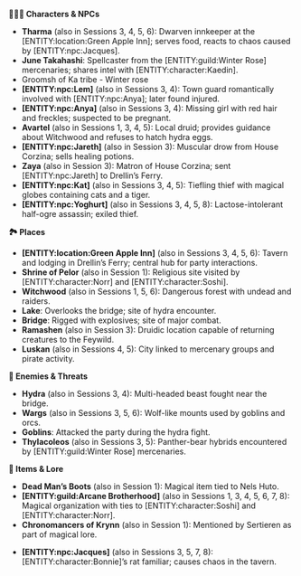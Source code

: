 <p><strong>🧑&zwj;🤝&zwj;🧑 Characters &amp; NPCs</strong></p>
<ul>
<li><strong>Tharma</strong> (also in Sessions 3, 4, 5, 6): Dwarven innkeeper at the [ENTITY:location:Green Apple Inn]; serves food, reacts to chaos caused by [ENTITY:npc:Jacques].</li>
<li><strong>June Takahashi</strong>: Spellcaster from the [ENTITY:guild:Winter Rose] mercenaries; shares intel with [ENTITY:character:Kaedin].</li>
<li>Groomsh of Ka tribe - Winter rose</li>
<li><strong>[ENTITY:npc:Lem]</strong> (also in Sessions 3, 4): Town guard romantically involved with [ENTITY:npc:Anya]; later found injured.</li>
<li><strong>[ENTITY:npc:Anya]</strong> (also in Sessions 3, 4): Missing girl with red hair and freckles; suspected to be pregnant.</li>
<li><strong>Avartel</strong> (also in Sessions 1, 3, 4, 5): Local druid; provides guidance about Witchwood and refuses to hatch hydra eggs.</li>
<li><strong>[ENTITY:npc:Jareth]</strong> (also in Session 3): Muscular drow from House Corzina; sells healing potions.</li>
<li><strong>Zaya</strong> (also in Session 3): Matron of House Corzina; sent [ENTITY:npc:Jareth] to Drellin&rsquo;s Ferry.</li>
<li><strong>[ENTITY:npc:Kat]</strong> (also in Sessions 3, 4, 5): Tiefling thief with magical globes containing cats and a tiger.</li>
<li><strong>[ENTITY:npc:Yoghurt]</strong> (also in Sessions 3, 4, 5, 8): Lactose-intolerant half-ogre assassin; exiled thief.</li>
</ul>
<p><strong>🏞️ Places</strong></p>
<ul>
<li><strong>[ENTITY:location:Green Apple Inn]</strong> (also in Sessions 3, 4, 5, 6): Tavern and lodging in Drellin&rsquo;s Ferry; central hub for party interactions.</li>
<li><strong>Shrine of Pelor</strong> (also in Session 1): Religious site visited by [ENTITY:character:Norr] and [ENTITY:character:Soshi].</li>
<li><strong>Witchwood</strong> (also in Sessions 1, 5, 6): Dangerous forest with undead and raiders.</li>
<li><strong>Lake</strong>: Overlooks the bridge; site of hydra encounter.</li>
<li><strong>Bridge</strong>: Rigged with explosives; site of major combat.</li>
<li><strong>Ramashen</strong> (also in Session 3): Druidic location capable of returning creatures to the Feywild.</li>
<li><strong>Luskan</strong> (also in Sessions 4, 5): City linked to mercenary groups and pirate activity.</li>
</ul>
<p><strong>🧟 Enemies &amp; Threats</strong></p>
<ul>
<li><strong>Hydra</strong> (also in Sessions 3, 4): Multi-headed beast fought near the bridge.</li>
<li><strong>Wargs</strong> (also in Sessions 3, 5, 6): Wolf-like mounts used by goblins and orcs.</li>
<li><strong>Goblins</strong>: Attacked the party during the hydra fight.</li>
<li><strong>Thylacoleos</strong> (also in Sessions 3, 5): Panther-bear hybrids encountered by [ENTITY:guild:Winter Rose] mercenaries.</li>
</ul>
<p><strong>🧭 Items &amp; Lore</strong></p>
<ul>
<li><strong>Dead Man&rsquo;s Boots</strong> (also in Session 1): Magical item tied to Nels Huto.</li>
<li><strong>[ENTITY:guild:Arcane Brotherhood]</strong> (also in Sessions 1, 3, 4, 5, 6, 7, 8): Magical organization with ties to [ENTITY:character:Soshi] and [ENTITY:character:Norr].</li>
<li><strong>Chronomancers of Krynn</strong> (also in Session 1): Mentioned by Sertieren as part of magical lore.</li>
<li><p><strong>[ENTITY:npc:Jacques]</strong> (also in Sessions 3, 5, 7, 8): [ENTITY:character:Bonnie]&rsquo;s rat familiar; causes chaos in the tavern.</p></li>
</ul>
